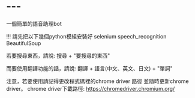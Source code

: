 # ---
一個簡單的語音助理bot

!!! 請先把以下幾個python模組安裝好
selenium
speech_recognition
BeautifulSoup

若要搜尋東西，請說:
搜尋 + "要搜尋的東西"

而要使用翻譯功能的話，請說:
翻譯 + 語言(中文、英文、日文) + "單詞"

注意，若要使用請記得更改程式碼裡的chrome driver 路徑
並隨時更新chrome driver。
chrome driver下載路徑: https://chromedriver.chromium.org/
